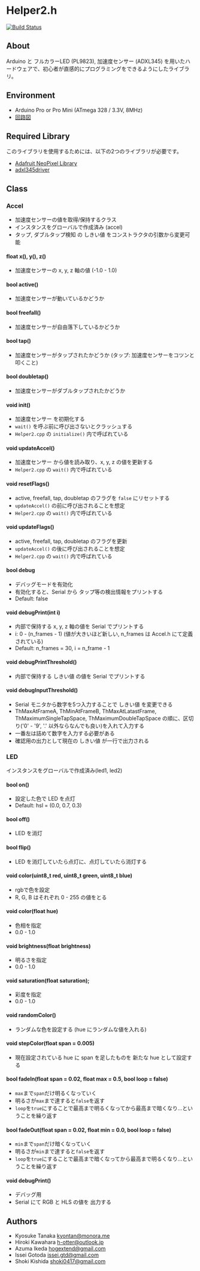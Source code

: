 # Helper2.h
[![Build Status](https://travis-ci.org/UEC-VBSeminar/Helper2.h.svg?branch=master)](https://travis-ci.org/UEC-VBSeminar/Helper2.h)

## About

Arduino と フルカラーLED (PL9823), 加速度センサー (ADXL345) を用いたハードウェアで、初心者が直感的にプログラミングをできるようにしたライブラリ。

## Environment

+ Arduino Pro or Pro Mini (ATmega 328 / 3.3V, 8MHz)
+ [回路図](http://vbseminar.github.io/oc-2015summer/)

## Required Library

このライブラリを使用するためには、以下の2つのライブラリが必要です。

+ [Adafruit NeoPixel Library](https://github.com/adafruit/Adafruit_NeoPixel)
+ [adxl345driver](https://github.com/kyontan/adxl345driver)

## Class

### Accel

+ 加速度センサーの値を取得/保持するクラス
+ インスタンスをグローバルで作成済み (accel)
+ タップ, ダブルタップ検知 の しきい値 をコンストラクタの引数から変更可能

#### float x(), y(), z()

+ 加速度センサーの x, y, z 軸の値 (-1.0 - 1.0)

#### bool active()

+ 加速度センサーが動いているかどうか

#### bool freefall()

+ 加速度センサーが自由落下しているかどうか

#### bool tap()

+ 加速度センサーがタップされたかどうか (タップ: 加速度センサーをコツンと叩くこと)

#### bool doubletap()

+ 加速度センサーがダブルタップされたかどうか

#### void init()

+ 加速度センサー を初期化する
+ `wait()` を呼ぶ前に呼び出さないとクラッシュする
+ `Helper2.cpp` の `initialize()` 内で呼ばれている

#### void updateAccel()

+ 加速度センサー から値を読み取り、x, y, z の値を更新する
+ `Helper2.cpp` の `wait()` 内で呼ばれている

#### void resetFlags()

+ active, freefall, tap, doubletap のフラグを `false` にリセットする
+ `updateAccel()` の前に呼び出されることを想定
+ `Helper2.cpp` の `wait()` 内で呼ばれている

#### void updateFlags()

+ active, freefall, tap, doubletap のフラグを更新
+ `updateAccel()` の後に呼び出されることを想定
+ `Helper2.cpp` の `wait()` 内で呼ばれている

#### bool debug

+ デバッグモードを有効化
+ 有効化すると、Serial から タップ等の検出情報をプリントする
+ Default: false

#### void debugPrint(int i)

+ 内部で保持する x, y, z 軸の値を Serial でプリントする
+ i: 0 - (n_frames - 1) (値が大きいほど新しい, n\_frames は Accel.h にて定義されている)
+ Default: n\_frames = 30, i = n_frame - 1

#### void debugPrintThreshold()

+ 内部で保持する しきい値 の値を Serial でプリントする

#### void debugInputThreshold()

+ Serial モニタから数字を5つ入力することで しきい値 を変更できる
+ ThMaxAtFrameA, ThMinAtFrameB, ThMaxAtLatastFrame, ThMaximumSingleTapSpace, ThMaximumDoubleTapSpace の順に、区切り('0' - '9', '.' 以外ならなんでも良い)を入れて入力する
+ 一番左は詰めて数字を入力する必要がある
+ 確認用の出力として現在の しきい値 が一行で出力される

### LED

インスタンスをグローバルで作成済み(led1, led2)

#### bool on()

+ 設定した色で LED を点灯
+ Default: hsl = (0.0, 0.7, 0.3)

#### bool off()

+ LED を消灯

#### bool flip()

+ LED を消灯していたら点灯に、点灯していたら消灯する

#### void color(uint8\_t red, uint8\_t green, uint8\_t blue)

+ rgbで色を設定
+ R, G, B はそれぞれ 0 - 255 の値をとる

#### void color(float hue)

+ 色相を指定
+ 0.0 - 1.0

#### void brightness(float brightness)

+ 明るさを指定
+ 0.0 - 1.0

#### void saturation(float saturation);

+ 彩度を指定
+ 0.0 - 1.0

#### void randomColor()

+ ランダムな色を設定する (hue にランダムな値を入れる)

#### void stepColor(float span = 0.005)

+ 現在設定されている hue に span を足したものを 新たな hue として設定する

#### bool fadeIn(float span = 0.02, float max = 0.5, bool loop = false)

+ `max`まで`span`だけ明るくなっていく
+ 明るさが`max`まで達すると`false`を返す
+ `loop`を`true`にすることで最高まで明るくなってから最高まで暗くなり…ということを繰り返す

#### bool fadeOut(float span = 0.02, float min = 0.0, bool loop = false)

+ `min`まで`span`だけ暗くなっていく
+ 明るさが`min`まで達すると`false`を返す
+ `loop`を`true`にすることで最高まで暗くなってから最高まで明るくなり…ということを繰り返す

#### void debugPrint()

+ デバッグ用
+ Serial にて RGB と HLS の値を 出力する

## Authors

- Kyosuke Tanaka <kyontan@monora.me>
- Hiroki Kawahara <h-otter@outlook.jp>
- Azuma Ikeda <hogextend@gmail.com>
- Issei Gotoda <issei.gtd@gmail.com>
- Shoki Kishida <shoki0417@gmail.com>
